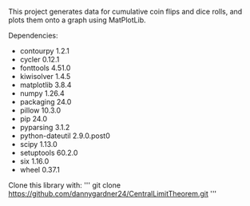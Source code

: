 This project generates data for cumulative coin flips and dice rolls, and plots them onto a graph using MatPlotLib. 

Dependencies:
- contourpy				1.2.1
- cycler          0.12.1
- fonttools       4.51.0
- kiwisolver      1.4.5
- matplotlib      3.8.4
- numpy           1.26.4
- packaging       24.0
- pillow          10.3.0
- pip             24.0
- pyparsing       3.1.2
- python-dateutil 2.9.0.post0
- scipy           1.13.0
- setuptools      60.2.0
- six             1.16.0
- wheel           0.37.1

Clone this library with:
'''
git clone https://github.com/dannygardner24/CentralLimitTheorem.git
'''
